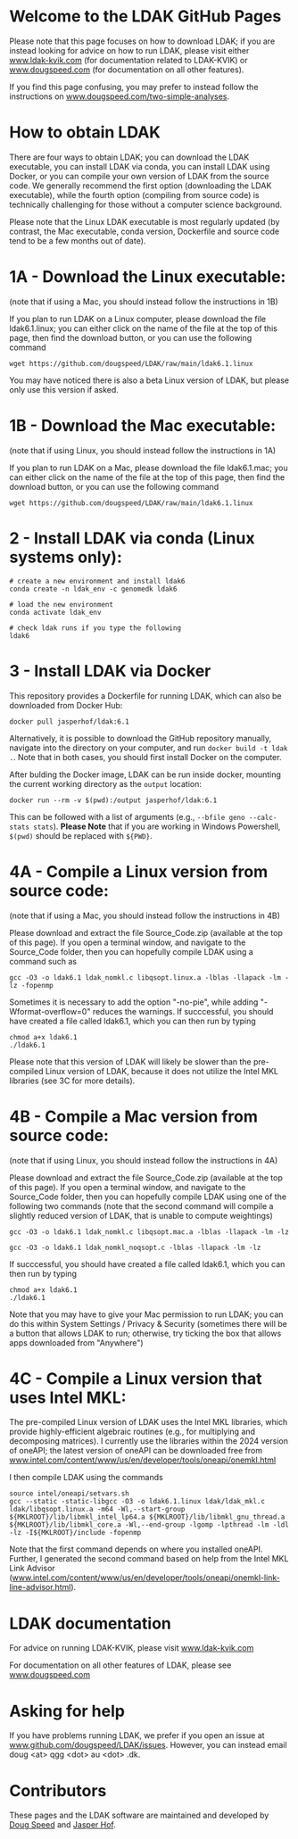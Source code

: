 # Welcome to the LDAK GitHub Pages

Please note that this page focuses on how to download LDAK; if you are instead looking for advice on how to run LDAK, please visit either www.ldak-kvik.com (for documentation related to LDAK-KVIK) or www.dougspeed.com (for documentation on all other features).

If you find this page confusing, you may prefer to instead follow the instructions on www.dougspeed.com/two-simple-analyses.

# How to obtain LDAK

There are four ways to obtain LDAK; you can download the LDAK executable, you can install LDAK via conda, you can install LDAK using Docker, or you can compile your own version of LDAK from the source code. We generally recommend the first option (downloading the LDAK executable), while the fourth option (compiling from source code) is technically challenging for those without a computer science background.

Please note that the Linux LDAK executable is most regularly updated (by contrast, the Mac executable, conda version, Dockerfile and source code tend to be a few months out of date).

# 1A - Download the Linux executable:
(note that if using a Mac, you should instead follow the instructions in 1B)

If you plan to run LDAK on a Linux computer, please download the file ldak6.1.linux; you can either click on the name of the file at the top of this page, then find the download button, or you can use the following command

```
wget https://github.com/dougspeed/LDAK/raw/main/ldak6.1.linux
```
You may have noticed there is also a beta Linux version of LDAK, but please only use this version if asked.

# 1B - Download the Mac executable:
(note that if using Linux, you should instead follow the instructions in 1A)

If you plan to run LDAK on a Mac, please download the file ldak6.1.mac; you can either click on the name of the file at the top of this page, then find the download button, or you can use the following command

```
wget https://github.com/dougspeed/LDAK/raw/main/ldak6.1.linux
```

# 2 - Install LDAK via conda (Linux systems only):

```
# create a new environment and install ldak6
conda create -n ldak_env -c genomedk ldak6

# load the new environment
conda activate ldak_env

# check ldak runs if you type the following
ldak6
```

# 3 - Install LDAK via Docker 

This repository provides a Dockerfile for running LDAK, which can also be downloaded from Docker Hub:
```
docker pull jasperhof/ldak:6.1
``` 
Alternatively, it is possible to download the GitHub repository manually, navigate into the directory on your computer, and run `docker build -t ldak .`. Note that in both cases, you should first install Docker on the computer.

After bulding the Docker image, LDAK can be run inside docker, mounting the current working directory as the `output` location:
```
docker run --rm -v $(pwd):/output jasperhof/ldak:6.1
```
This can be followed with a list of arguments (e.g., `--bfile geno --calc-stats stats`). **Please Note** that if you are working in Windows Powershell, `$(pwd)` should be replaced with `${PWD}`.

# 4A - Compile a Linux version from source code:
(note that if using a Mac, you should instead follow the instructions in 4B)

Please download and extract the file Source_Code.zip (available at the top of this page). If you open a terminal window, and navigate to the Source_Code folder, then you can hopefully compile LDAK using a command such as

```
gcc -O3 -o ldak6.1 ldak_nomkl.c libqsopt.linux.a -lblas -llapack -lm -lz -fopenmp 
```
Sometimes it is necessary to add the option "-no-pie", while adding "-Wformat-overflow=0" reduces the warnings. 
If succcessful, you should have created a file called ldak6.1, which you can then run by typing
```
chmod a+x ldak6.1
./ldak6.1
```
Please note that this version of LDAK will likely be slower than the pre-compiled Linux version of LDAK, because it does not utilize the Intel MKL libraries (see 3C for more details).

# 4B - Compile a Mac version from source code:
(note that if using Linux, you should instead follow the instructions in 4A)

Please download and extract the file Source_Code.zip (available at the top of this page). If you open a terminal window, and navigate to the Source_Code folder, then you can hopefully compile LDAK using one of the following two commands (note that the second command will compile a slightly reduced version of LDAK, that is unable to compute weightings)

```
gcc -O3 -o ldak6.1 ldak_nomkl.c libqsopt.mac.a -lblas -llapack -lm -lz
```
```
gcc -O3 -o ldak6.1 ldak_nomkl_noqsopt.c -lblas -llapack -lm -lz
```
If succcessful, you should have created a file called ldak6.1, which you can then run by typing
```
chmod a+x ldak6.1
./ldak6.1
```
Note that you may have to give your Mac permission to run LDAK; you can do this within System Settings / Privacy & Security (sometimes there will be a button that allows LDAK to run; otherwise, try ticking the box that allows apps downloaded from "Anywhere")

# 4C - Compile a Linux version that uses Intel MKL:

The pre-compiled Linux version of LDAK uses the Intel MKL libraries, which provide highly-efficient algebraic routines (e.g., for multiplying and decomposing matrices). I currently use the libraries within the 2024 version of oneAPI; the latest version of oneAPI can be downloaded free from  
www.intel.com/content/www/us/en/developer/tools/oneapi/onemkl.html

I then compile LDAK using the commands

```
source intel/oneapi/setvars.sh
gcc --static -static-libgcc -O3 -o ldak6.1.linux ldak/ldak_mkl.c ldak/libqsopt.linux.a -m64 -Wl,--start-group ${MKLROOT}/lib/libmkl_intel_lp64.a ${MKLROOT}/lib/libmkl_gnu_thread.a ${MKLROOT}/lib/libmkl_core.a -Wl,--end-group -lgomp -lpthread -lm -ldl -lz -I${MKLROOT}/include -fopenmp
```
Note that the first command depends on where you installed oneAPI. Further, I generated the second command based on help from the Intel MKL Link Advisor (www.intel.com/content/www/us/en/developer/tools/oneapi/onemkl-link-line-advisor.html).

# LDAK documentation

For advice on running LDAK-KVIK, please visit www.ldak-kvik.com

For documentation on all other features of LDAK, please see www.dougspeed.com

# Asking for help

If you have problems running LDAK, we prefer if you open an issue at www.github.com/dougspeed/LDAK/issues. However, you can instead email doug \<at\> qgg \<dot\> au \<dot\> .dk.

# Contributors

These pages and the LDAK software are maintained and developed by [Doug Speed](https://pure.au.dk/portal/en/persons/doug%40qgg.au.dk) and [Jasper Hof](https://pure.au.dk/portal/en/persons/jasper.hof%40qgg.au.dk).
